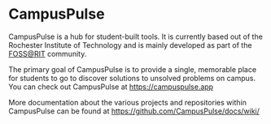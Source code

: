 # CampusPulse

CampusPulse is a hub for student-built tools. It is currently based out of the Rochester Institute of Technology and is mainly developed as part of the [FOSS@RIT](https://fossrit.github.io/) community. 

The primary goal of CampusPulse is to provide a single, memorable place for students to go to discover solutions to unsolved problems on campus. You can check out CampusPulse at https://campuspulse.app

More documentation about the various projects and repositories within CampusPulse can be found at https://github.com/CampusPulse/docs/wiki/

